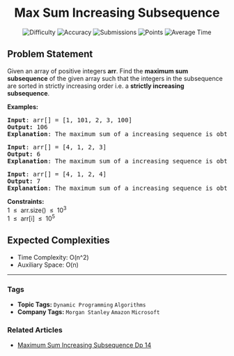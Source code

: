 <h1 align="center">Max Sum Increasing Subsequence</h1>

<p align="center">
  <img alt="Difficulty" title="Difficulty" src="https://custom-icon-badges.demolab.com/badge/Difficulty: Medium-1F222E?style=for-the-badge&logoColor=white&logo=fire"/>
  <img alt="Accuracy" title="Accuracy" src="https://custom-icon-badges.demolab.com/badge/Accuracy: 40.02%25-1F222E?style=for-the-badge&logoColor=white&logo=target"/>
  <img alt="Submissions" title="Submissions" src="https://custom-icon-badges.demolab.com/badge/Submissions: 208K+-1F222E?style=for-the-badge&logoColor=white&logo=repo"/>
  <img alt="Points" title="Points" src="https://custom-icon-badges.demolab.com/badge/Points: 4-1F222E?style=for-the-badge&logoColor=white&logo=award"/>
  <img alt="Average Time" title="Average Time" src="https://custom-icon-badges.demolab.com/badge/Average%20Time: 25m-1F222E?style=for-the-badge&logoColor=white&logo=clock"/>
</p>

## Problem Statement

Given an array of positive integers <b>arr</b>. Find the <b>maximum sum subsequence</b> of the given array such that the integers in the subsequence are sorted in strictly increasing order i.e. a <b>strictly increasing subsequence</b>. 

<b>Examples:</b>

<pre><b>Input</b>: arr[] = [1, 101, 2, 3, 100]
<b>Output:</b> 106
<b>Explanation</b>: The maximum sum of a increasing sequence is obtained from [1, 2, 3, 100].</pre>

<pre><b>Input</b>: arr[] = [4, 1, 2, 3]
<b>Output:</b> 6
<b>Explanation</b>: The maximum sum of a increasing sequence is obtained from {1, 2, 3}.<br></pre>

<pre><b>Input</b>: arr[] = [4, 1, 2, 4]
<b>Output:</b> 7
<b>Explanation</b>: The maximum sum of a increasing sequence is obtained from {1, 2, 4}.</pre>

<b>Constraints:</b><br>1  ≤  arr.size()  ≤  10<sup>3</sup><br>1  ≤  arr[i]  ≤  10<sup>5</sup>

## Expected Complexities
- Time Complexity: O(n^2)
- Auxiliary Space: O(n)

<hr>

### Tags
- **Topic Tags:** `Dynamic Programming` `Algorithms`
- **Company Tags:** `Morgan Stanley` `Amazon` `Microsoft`

### Related Articles
- [Maximum Sum Increasing Subsequence Dp 14](https://www.geeksforgeeks.org/maximum-sum-increasing-subsequence-dp-14/)
